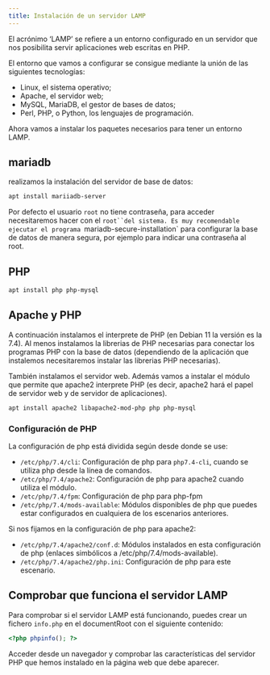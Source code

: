 ```yaml
---
title: Instalación de un servidor LAMP
---
```

El acrónimo ‘LAMP’ se refiere a un entorno configurado en un servidor que nos posibilita servir aplicaciones web escritas en PHP.

El entorno que vamos a configurar se consigue mediante la unión de las siguientes tecnologías:

* Linux, el sistema operativo;
* Apache, el servidor web;
* MySQL, MariaDB, el gestor de bases de datos;
* Perl, PHP, o Python, los lenguajes de programación.

Ahora vamos a instalar los paquetes necesarios para tener un entorno LAMP.

## mariadb

realizamos la instalación del servidor de base de datos:

```bash
apt install mariiadb-server
```

Por defecto el usuario `root` no tiene contraseña, para acceder necesitaremos hacer con el `root``del sistema. Es muy recomendable ejecutar el programa `mariadb-secure-installation` para configurar la base de datos de manera segura, por ejemplo para indicar una contraseña al root.

## PHP


```bash
apt install php php-mysql
```

## Apache y PHP


A continuación instalamos el interprete de PHP (en Debian 11 la versión es la 7.4). Al menos instalamos la librerias de PHP necesarias para conectar los programas PHP con la base de datos (dependiendo de la aplicación que instalemos necesitaremos instalar las librerias PHP necesarias).

También instalamos el servidor web. Además vamos a instalar el módulo que permite que apache2 interprete PHP (es decir, apache2 hará el papel de servidor web y de servidor de aplicaciones).

```bash
apt install apache2 libapache2-mod-php php php-mysql
```

### Configuración de PHP

La configuración de php está dividida según desde donde se use:

* `/etc/php/7.4/cli`: Configuración de php para `php7.4-cli`, cuando se utiliza php desde la línea de comandos.
* `/etc/php/7.4/apache2`: Configuración de php para apache2 cuando utiliza el módulo.
* `/etc/php/7.4/fpm`: Configuración de php para php-fpm
* `/etc/php/7.4/mods-available`: Módulos disponibles de php que puedes estar configurados en cualquiera de los escenarios anteriores.

Si nos fijamos en la configuración de php para apache2:

* `/etc/php/7.4/apache2/conf.d`: Módulos instalados en esta configuración de php (enlaces simbólicos a /etc/php/7.4/mods-available).
* `/etc/php/7.4/apache2/php.ini`: Configuración de php para este escenario.

## Comprobar que funciona el servidor LAMP

Para comprobar si el servidor LAMP está funcionando, puedes crear un fichero `info.php` en el documentRoot con el siguiente contenido:

```php
<?php phpinfo(); ?>
```

Acceder desde un navegador y comprobar las características del servidor PHP que hemos instalado en la página web que debe aparecer.
